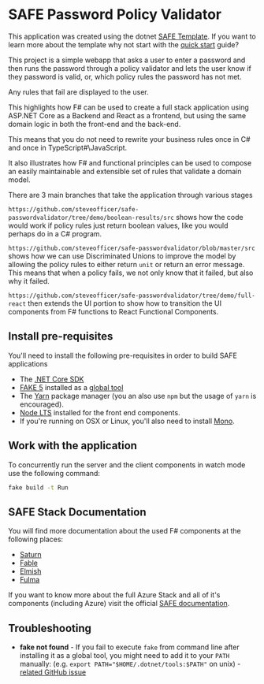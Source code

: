 # SAFE Password Policy Validator

This application was created using the dotnet [SAFE Template](https://safe-stack.github.io/docs/template-overview/). If you want to learn more about the template why not start with the [quick start](https://safe-stack.github.io/docs/quickstart/) guide?

This project is a simple webapp that asks a user to enter a password and then runs the password through a policy validator and lets the user know if they password is valid, or, which policy rules the password has not met.

Any rules that fail are displayed to the user.

This highlights how F# can be used to create a full stack application using ASP.NET Core as a Backend and React as a frontend, but using the same domain logic in both the front-end and the back-end.

This means that you do not need to rewrite your business rules once in C# and once in TypeScript#\JavaScript.

It also illustrates how F# and functional principles can be used to compose an easily maintainable and extensible set of rules that validate a domain model.


There are 3 main branches that take the application through various stages

`https://github.com/steveofficer/safe-passwordvalidator/tree/demo/boolean-results/src` shows how the code would work if policy rules just return boolean values, like you would perhaps do in a C# program.

`https://github.com/steveofficer/safe-passwordvalidator/blob/master/src` shows how we can use Discriminated Unions to improve the model by allowing the policy rules to either return `unit` or return an error message. This means that when a policy fails, we not only know that it failed, but also why it failed.

`https://github.com/steveofficer/safe-passwordvalidator/tree/demo/full-react` then extends the UI portion to show how to transition the UI components from F# functions to React Functional Components.


## Install pre-requisites

You'll need to install the following pre-requisites in order to build SAFE applications

* The [.NET Core SDK](https://www.microsoft.com/net/download)
* [FAKE 5](https://fake.build/) installed as a [global tool](https://fake.build/fake-gettingstarted.html#Install-FAKE)
* The [Yarn](https://yarnpkg.com/lang/en/docs/install/) package manager (you an also use `npm` but the usage of `yarn` is encouraged).
* [Node LTS](https://nodejs.org/en/download/) installed for the front end components.
* If you're running on OSX or Linux, you'll also need to install [Mono](https://www.mono-project.com/docs/getting-started/install/).

## Work with the application

To concurrently run the server and the client components in watch mode use the following command:

```bash
fake build -t Run
```


## SAFE Stack Documentation

You will find more documentation about the used F# components at the following places:

* [Saturn](https://saturnframework.org/docs/)
* [Fable](https://fable.io/docs/)
* [Elmish](https://elmish.github.io/elmish/)
* [Fulma](https://fulma.github.io/Fulma/)

If you want to know more about the full Azure Stack and all of it's components (including Azure) visit the official [SAFE documentation](https://safe-stack.github.io/docs/).

## Troubleshooting

* **fake not found** - If you fail to execute `fake` from command line after installing it as a global tool, you might need to add it to your `PATH` manually: (e.g. `export PATH="$HOME/.dotnet/tools:$PATH"` on unix) - [related GitHub issue](https://github.com/dotnet/cli/issues/9321)
